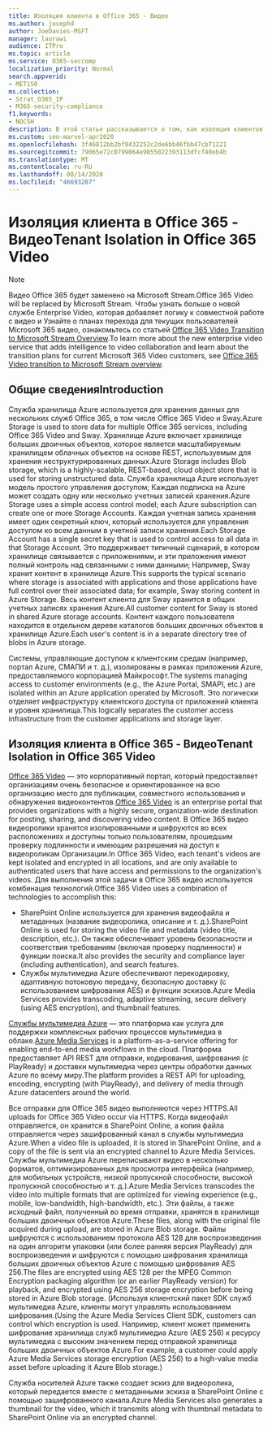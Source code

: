 ```yaml
---
title: Изоляция клиента в Office 365 - Видео
ms.author: josephd
author: JoeDavies-MSFT
manager: laurawi
audience: ITPro
ms.topic: article
ms.service: O365-seccomp
localization_priority: Normal
search.appverid:
- MET150
ms.collection:
- Strat_O365_IP
- M365-security-compliance
f1.keywords:
- NOCSH
description: В этой статье рассказывается о том, как изоляция клиентов хранит сохраненные видеозаписи каждого клиента отдельно в Office 365 Video.
ms.custom: seo-marvel-apr2020
ms.openlocfilehash: 3f46812bb2bf9432252c2de6bb46fbb47cb71221
ms.sourcegitcommit: 79065e72c0799064e9055022393113dfcf40eb4b
ms.translationtype: MT
ms.contentlocale: ru-RU
ms.lasthandoff: 08/14/2020
ms.locfileid: "46693287"
---
```

# <a name="tenant-isolation-in-office-365-video"></a><span data-ttu-id="5a67b-103">Изоляция клиента в Office 365 - Видео</span><span class="sxs-lookup"><span data-stu-id="5a67b-103">Tenant Isolation in Office 365 Video</span></span>

> [!NOTE]
> <span data-ttu-id="5a67b-104">Видео Office 365 будет заменено на Microsoft Stream.</span><span class="sxs-lookup"><span data-stu-id="5a67b-104">Office 365 Video will be replaced by Microsoft Stream.</span></span> <span data-ttu-id="5a67b-105">Чтобы узнать больше о новой службе Enterprise Video, которая добавляет логику к совместной работе с видео и Узнайте о планах перехода для текущих пользователей Microsoft 365 видео, ознакомьтесь со статьей [Office 365 Video Transition to Microsoft Stream Overview](https://docs.microsoft.com/stream/migrate-from-office-365).</span><span class="sxs-lookup"><span data-stu-id="5a67b-105">To learn more about the new enterprise video service that adds intelligence to video collaboration and learn about the transition plans for current Microsoft 365 Video customers, see [Office 365 Video transition to Microsoft Stream overview](https://docs.microsoft.com/stream/migrate-from-office-365).</span></span>

## <a name="introduction"></a><span data-ttu-id="5a67b-106">Общие сведения</span><span class="sxs-lookup"><span data-stu-id="5a67b-106">Introduction</span></span>

<span data-ttu-id="5a67b-107">Служба хранилища Azure используется для хранения данных для нескольких служб Office 365, в том числе Office 365 Video и Sway.</span><span class="sxs-lookup"><span data-stu-id="5a67b-107">Azure Storage is used to store data for multiple Office 365 services, including Office 365 Video and Sway.</span></span> <span data-ttu-id="5a67b-108">Хранилище Azure включает хранилище больших двоичных объектов, которое является масштабируемым хранилищем облачных объектов на основе REST, используемым для хранения неструктурированных данных.</span><span class="sxs-lookup"><span data-stu-id="5a67b-108">Azure Storage includes Blob storage, which is a highly-scalable, REST-based, cloud object store that is used for storing unstructured data.</span></span> <span data-ttu-id="5a67b-109">Служба хранилища Azure использует модель простого управления доступом; Каждая подписка на Azure может создать одну или несколько учетных записей хранения.</span><span class="sxs-lookup"><span data-stu-id="5a67b-109">Azure Storage uses a simple access control model; each Azure subscription can create one or more Storage Accounts.</span></span> <span data-ttu-id="5a67b-110">Каждая учетная запись хранения имеет один секретный ключ, который используется для управления доступом ко всем данным в учетной записи хранения.</span><span class="sxs-lookup"><span data-stu-id="5a67b-110">Each Storage Account has a single secret key that is used to control access to all data in that Storage Account.</span></span> <span data-ttu-id="5a67b-111">Это поддерживает типичный сценарий, в котором хранилище связывается с приложениями, и эти приложения имеют полный контроль над связанными с ними данными; Например, Sway хранит контент в хранилище Azure.</span><span class="sxs-lookup"><span data-stu-id="5a67b-111">This supports the typical scenario where storage is associated with applications and those applications have full control over their associated data; for example, Sway storing content in Azure Storage.</span></span> <span data-ttu-id="5a67b-112">Весь контент клиента для Sway хранится в общих учетных записях хранения Azure.</span><span class="sxs-lookup"><span data-stu-id="5a67b-112">All customer content for Sway is stored in shared Azure storage accounts.</span></span> <span data-ttu-id="5a67b-113">Контент каждого пользователя находится в отдельном дереве каталогов больших двоичных объектов в хранилище Azure.</span><span class="sxs-lookup"><span data-stu-id="5a67b-113">Each user's content is in a separate directory tree of blobs in Azure storage.</span></span>

<span data-ttu-id="5a67b-114">Системы, управляющие доступом к клиентским средам (например, портал Azure, СМАПИ и т. д.), изолированы в рамках приложения Azure, предоставляемого корпорацией Майкрософт.</span><span class="sxs-lookup"><span data-stu-id="5a67b-114">The systems managing access to customer environments (e.g., the Azure Portal, SMAPI, etc.) are isolated within an Azure application operated by Microsoft.</span></span> <span data-ttu-id="5a67b-115">Это логически отделяет инфраструктуру клиентского доступа от приложений клиента и уровня хранилища.</span><span class="sxs-lookup"><span data-stu-id="5a67b-115">This logically separates the customer access infrastructure from the customer applications and storage layer.</span></span>

## <a name="tenant-isolation-in-office-365-video"></a><span data-ttu-id="5a67b-116">Изоляция клиента в Office 365 - Видео</span><span class="sxs-lookup"><span data-stu-id="5a67b-116">Tenant Isolation in Office 365 Video</span></span>

<span data-ttu-id="5a67b-117">[Office 365 Video](https://support.office.com/article/Meet-Office-365-Video-ca1cc1a9-a615-46e1-b6a3-40dbd99939a6) — это корпоративный портал, который предоставляет организациям очень безопасное и ориентированное на всю организацию место для публикации, совместного использования и обнаружения видеоконтентов.</span><span class="sxs-lookup"><span data-stu-id="5a67b-117">[Office 365 Video](https://support.office.com/article/Meet-Office-365-Video-ca1cc1a9-a615-46e1-b6a3-40dbd99939a6) is an enterprise portal that provides organizations with a highly secure, organization-wide destination for posting, sharing, and discovering video content.</span></span> <span data-ttu-id="5a67b-118">В Office 365 видео видеоролики хранятся изолированными и шифруются во всех расположениях и доступны только пользователям, прошедшим проверку подлинности и имеющим разрешения на доступ к видеороликам Организации.</span><span class="sxs-lookup"><span data-stu-id="5a67b-118">In Office 365 Video, each tenant's videos are kept isolated and encrypted in all locations, and are only available to authenticated users that have access and permissions to the organization's videos.</span></span> <span data-ttu-id="5a67b-119">Для выполнения этой задачи в Office 365 видео используется комбинация технологий.</span><span class="sxs-lookup"><span data-stu-id="5a67b-119">Office 365 Video uses a combination of technologies to accomplish this:</span></span>

- <span data-ttu-id="5a67b-120">SharePoint Online используется для хранения видеофайла и метаданных (название видеоролика, описание и т. д.).</span><span class="sxs-lookup"><span data-stu-id="5a67b-120">SharePoint Online is used for storing the video file and metadata (video title, description, etc.).</span></span> <span data-ttu-id="5a67b-121">Он также обеспечивает уровень безопасности и соответствия требованиям (включая проверку подлинности) и функции поиска.</span><span class="sxs-lookup"><span data-stu-id="5a67b-121">It also provides the security and compliance layer (including authentication), and search features.</span></span>
- <span data-ttu-id="5a67b-122">Службы мультимедиа Azure обеспечивают перекодировку, адаптивную потоковую передачу, безопасную доставку (с использованием шифрования AES) и функции эскизов.</span><span class="sxs-lookup"><span data-stu-id="5a67b-122">Azure Media Services provides transcoding, adaptive streaming, secure delivery (using AES encryption), and thumbnail features.</span></span>

<span data-ttu-id="5a67b-123">[Службы мультимедиа Azure](https://azure.microsoft.com/services/media-services/) — это платформа как услуга для поддержки комплексных рабочих процессов мультимедиа в облаке.</span><span class="sxs-lookup"><span data-stu-id="5a67b-123">[Azure Media Services](https://azure.microsoft.com/services/media-services/) is a platform-as-a-service offering for enabling end-to-end media workflows in the cloud.</span></span> <span data-ttu-id="5a67b-124">Платформа предоставляет API REST для отправки, кодирования, шифрования (с PlayReady) и доставки мультимедиа через центры обработки данных Azure по всему миру.</span><span class="sxs-lookup"><span data-stu-id="5a67b-124">The platform provides a REST API for uploading, encoding, encrypting (with PlayReady), and delivery of media through Azure datacenters around the world.</span></span>

<span data-ttu-id="5a67b-125">Все отправки для Office 365 видео выполняются через HTTPS.</span><span class="sxs-lookup"><span data-stu-id="5a67b-125">All uploads for Office 365 Video occur via HTTPS.</span></span> <span data-ttu-id="5a67b-126">Когда видеофайл отправляется, он хранится в SharePoint Online, а копия файла отправляется через зашифрованный канал в службы мультимедиа Azure.</span><span class="sxs-lookup"><span data-stu-id="5a67b-126">When a video file is uploaded, it is stored in SharePoint Online, and a copy of the file is sent via an encrypted channel to Azure Media Services.</span></span> <span data-ttu-id="5a67b-127">Службы мультимедиа Azure переписывают видео в несколько форматов, оптимизированных для просмотра интерфейса (например, для мобильных устройств, низкой пропускной способности, высокой пропускной способностью и т. д.).</span><span class="sxs-lookup"><span data-stu-id="5a67b-127">Azure Media Services transcodes the video into multiple formats that are optimized for viewing experience (e.g., mobile, low-bandwidth, high-bandwidth, etc.).</span></span> <span data-ttu-id="5a67b-128">Эти файлы, а также исходный файл, полученный во время отправки, хранятся в хранилище больших двоичных объектов Azure.</span><span class="sxs-lookup"><span data-stu-id="5a67b-128">These files, along with the original file acquired during upload, are stored in Azure Blob storage.</span></span> <span data-ttu-id="5a67b-129">Файлы шифруются с использованием протокола AES 128 для воспроизведения на один алгоритм упаковки (или более ранняя версия PlayReady) для воспроизведения и шифруются с помощью шифрования хранилища больших двоичных объектов Azure с помощью шифрования AES 256.</span><span class="sxs-lookup"><span data-stu-id="5a67b-129">The files are encrypted using AES 128 per the MPEG Common Encryption packaging algorithm (or an earlier PlayReady version) for playback, and encrypted using AES 256 storage encryption before being stored in Azure Blob storage.</span></span> <span data-ttu-id="5a67b-130">(Используя клиентский пакет SDK служб мультимедиа Azure, клиенты могут управлять использованием шифрования.</span><span class="sxs-lookup"><span data-stu-id="5a67b-130">(Using the Azure Media Services Client SDK, customers can control which encryption is used.</span></span> <span data-ttu-id="5a67b-131">Например, клиент может применить шифрование хранилища служб мультимедиа Azure (AES 256) к ресурсу мультимедиа с высоким значением перед отправкой хранилища больших двоичных объектов Azure.</span><span class="sxs-lookup"><span data-stu-id="5a67b-131">For example, a customer could apply Azure Media Services storage encryption (AES 256) to a high-value media asset before uploading it Azure Blob storage.)</span></span>

<span data-ttu-id="5a67b-132">Служба носителей Azure также создает эскиз для видеоролика, который передается вместе с метаданными эскиза в SharePoint Online с помощью зашифрованного канала.</span><span class="sxs-lookup"><span data-stu-id="5a67b-132">Azure Media Services also generates a thumbnail for the video, which it transmits along with thumbnail metadata to SharePoint Online via an encrypted channel.</span></span>
